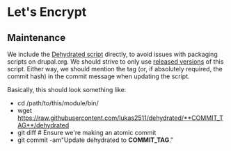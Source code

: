 Let's Encrypt
=============

Maintenance
-----------

We include the [Dehydrated script](https://github.com/lukas2511/dehydrated) directly, to avoid issues with packaging scripts on drupal.org. We should strive to only use [released versions](https://github.com/lukas2511/dehydrated/tags) of this script. Either way, we should mention the tag (or, if absolutely required, the commit hash) in the commit message when updating the script.

Basically, this should look something like:

* cd /path/to/this/module/bin/
* wget https://raw.githubusercontent.com/lukas2511/dehydrated/**COMMIT_TAG**/dehydrated
* git diff   # Ensure we're making an atomic commit
* git commit -am"Update dehydrated to **COMMIT_TAG**."

